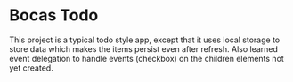 # Bocas Todo

This project is a typical todo style app, except that it uses local storage to store data which makes the items persist even after refresh. 
Also learned event delegation to handle events (checkbox) on the children elements not yet created. 